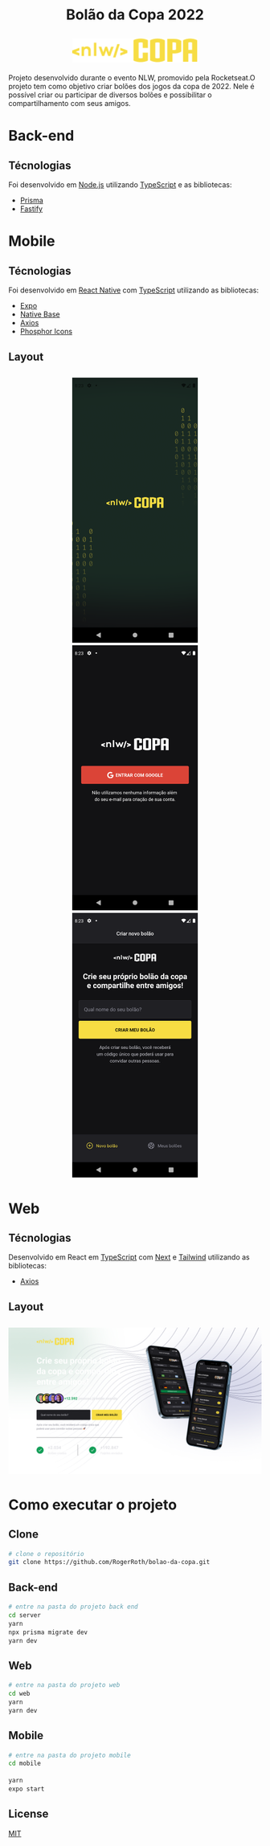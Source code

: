 <h1 align="center">
Bolão da Copa 2022
</h1>

<h2 align="center">
    <img alt="eSports" title="#eSports" src="/images/logo.png" width="250px" />
</h2>

Projeto desenvolvido durante o evento NLW, promovido pela Rocketseat.O projeto tem como objetivo criar bolões dos jogos da copa de 2022. Nele é possível criar ou participar de diversos bolões e possibilitar o compartilhamento com seus amigos.

# Back-end

## Técnologias

Foi desenvolvido em [Node.js](https://nodejs.org/en/) utilizando [TypeScript](https://www.typescriptlang.org/) e as bibliotecas:
- [Prisma](https://www.prisma.io/)
- [Fastify](https://www.fastify.io/)

# Mobile

## Técnologias

Foi desenvolvido em [React Native](https://reactnative.dev/) com [TypeScript](https://www.typescriptlang.org/) utilizando as bibliotecas:
- [Expo](https://expo.dev/)
- [Native Base](https://nativebase.io/)
- [Axios](https://axios-http.com/ptbr/docs/intro)
- [Phosphor Icons](https://phosphoricons.com/)

## Layout
<h2 align="center">
    <img alt="tela_mobile_0" title="#mobile_0" src="/images/mobile_0.png" width="250px" />
    <img alt="tela_mobile_1" title="#mobile_1" src="/images/mobile_1.png" width="250px" />
    <img alt="tela_mobile_2" title="#mobile_2" src="/images/mobile_2.png" width="250px" />
</h2>

# Web

## Técnologias

Desenvolvido em React em [TypeScript](https://www.typescriptlang.org/) com [Next](https://nextjs.org/docs) e [Tailwind](https://tailwindcss.com/) utilizando as bibliotecas:
- [Axios](https://axios-http.com/ptbr/docs/intro)


## Layout
<h2 align="center">
    <img alt="tela_web_0" title="#web_0" src="/images/web_0.png" width="750px" />
</h2>


# Como executar o projeto

## Clone

```bash
# clone o repositório
git clone https://github.com/RogerRoth/bolao-da-copa.git
```

## Back-end

```bash
# entre na pasta do projeto back end
cd server
yarn
npx prisma migrate dev
yarn dev
```

## Web

```bash
# entre na pasta do projeto web
cd web
yarn
yarn dev
```

## Mobile

```bash
# entre na pasta do projeto mobile
cd mobile

yarn
expo start
```

## License

[MIT](LICENSE.md)